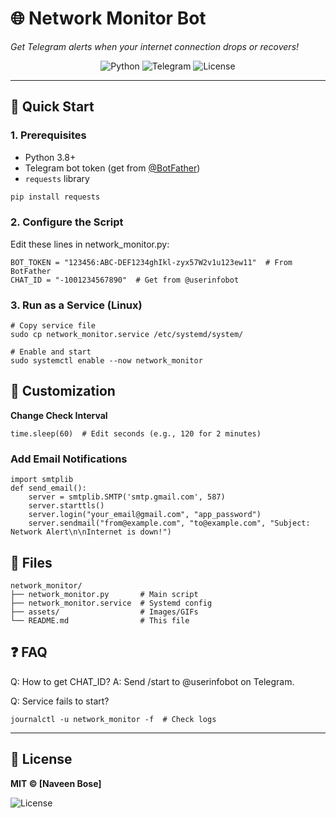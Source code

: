 # 🌐 Network Monitor Bot  
*Get Telegram alerts when your internet connection drops or recovers!*

<p align="center">
  <img src="https://img.shields.io/badge/Python-3.8%2B-blue?logo=python" alt="Python">
  <img src="https://img.shields.io/badge/Telegram-Bot-26A5E4?logo=telegram" alt="Telegram">
  <img src="https://img.shields.io/badge/License-MIT-green" alt="License">
</p>

---

## 🚀 **Quick Start**
### 1. **Prerequisites**
- Python 3.8+
- Telegram bot token (get from [@BotFather](https://t.me/BotFather))
- `requests` library

```bash
pip install requests
```
### 2. **Configure the Script**
Edit these lines in network_monitor.py:
```
BOT_TOKEN = "123456:ABC-DEF1234ghIkl-zyx57W2v1u123ew11"  # From BotFather
CHAT_ID = "-1001234567890"  # Get from @userinfobot
```
### 3. **Run as a Service (Linux)**

```
# Copy service file
sudo cp network_monitor.service /etc/systemd/system/

# Enable and start
sudo systemctl enable --now network_monitor
```
## 🔧 Customization
**Change Check Interval**
```
time.sleep(60)  # Edit seconds (e.g., 120 for 2 minutes)
```
### Add Email Notifications
```
import smtplib
def send_email():
    server = smtplib.SMTP('smtp.gmail.com', 587)
    server.starttls()
    server.login("your_email@gmail.com", "app_password")
    server.sendmail("from@example.com", "to@example.com", "Subject: Network Alert\n\nInternet is down!")
```
## 📂 Files
```
network_monitor/
├── network_monitor.py       # Main script
├── network_monitor.service  # Systemd config
├── assets/                  # Images/GIFs
└── README.md                # This file
```
## ❓ FAQ
Q: How to get CHAT_ID?
A: Send /start to @userinfobot on Telegram.

Q: Service fails to start?
```
journalctl -u network_monitor -f  # Check logs
```
---
## 📜 License
**MIT © [Naveen Bose]**
<p align="left">
<img src="https://img.shields.io/badge/License-MIT-green" alt="License">
</p>

